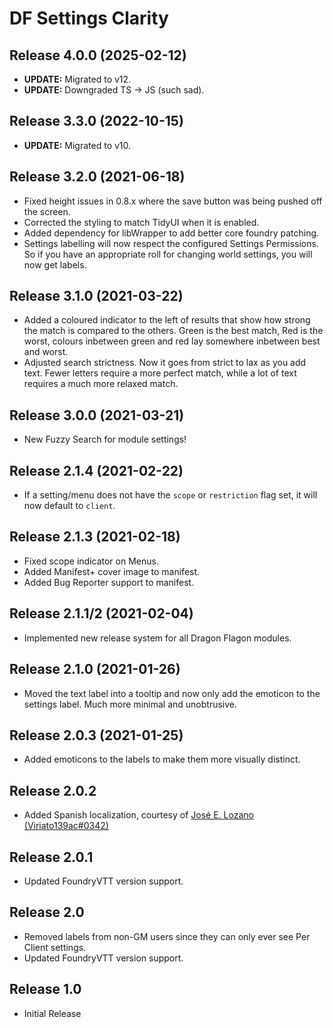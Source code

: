 # DF Settings Clarity

## Release 4.0.0 (2025-02-12)
- **UPDATE:** Migrated to v12.
- **UPDATE:** Downgraded TS -> JS (such sad).

## Release 3.3.0 (2022-10-15)
- **UPDATE:** Migrated to v10.

## Release 3.2.0 (2021-06-18)
- Fixed height issues in 0.8.x where the save button was being pushed off the screen.
- Corrected the styling to match TidyUI when it is enabled.
- Added dependency for libWrapper to add better core foundry patching.
- Settings labelling will now respect the configured Settings Permissions. So if you have an appropriate roll for changing world settings, you will now get labels.

## Release 3.1.0 (2021-03-22)
- Added a coloured indicator to the left of results that show how strong the match is compared to the others. Green is the best match, Red is the worst, colours inbetween green and red lay somewhere inbetween best and worst.
- Adjusted search strictness. Now it goes from strict to lax as you add text. Fewer letters require a more perfect match, while a lot of text requires a much more relaxed match.

## Release 3.0.0 (2021-03-21)
- New Fuzzy Search for module settings!

## Release 2.1.4 (2021-02-22)
- If a setting/menu does not have the `scope` or `restriction` flag set, it will now default to `client`.

## Release 2.1.3 (2021-02-18)
- Fixed scope indicator on Menus.
- Added Manifest+ cover image to manifest.
- Added Bug Reporter support to manifest.

## Release 2.1.1/2 (2021-02-04)
- Implemented new release system for all Dragon Flagon modules.

## Release 2.1.0 (2021-01-26)
- Moved the text label into a tooltip and now only add the emoticon to the settings label. Much more minimal and unobtrusive.

## Release 2.0.3 (2021-01-25)
- Added emoticons to the labels to make them more visually distinct.

## Release 2.0.2
- Added Spanish localization, courtesy of [José E. Lozano (Viriato139ac#0342)](https://github.com/lozalojo)

## Release 2.0.1
- Updated FoundryVTT version support.

## Release 2.0
- Removed labels from non-GM users since they can only ever see Per Client settings.
- Updated FoundryVTT version support.

## Release 1.0
- Initial Release